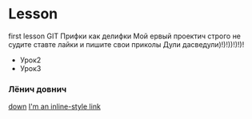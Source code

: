 # Lesson
first lesson GIT
Прифки как делифки
Мой ервый проектич строго не судите ставте лайки и пишите свои приколы
Дули дасведули)!)!))!)!)!

<ul>
  <li> Урок2 </li>
  <li> Урок3 </li>
</ul>
<h3> Лёнич довнич </h3>

[down](https://github.com/CherryRocket)
[I'm an inline-style link](https://www.google.com)
